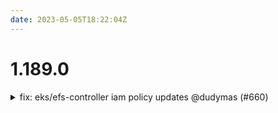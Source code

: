 ```yaml
---
date: 2023-05-05T18:22:04Z
---
```


# 1.189.0

<details>
  <summary>fix: eks/efs-controller iam policy updates @dudymas (#660)</summary>

### what
* Update the iam policy for eks/efs-controller

### why
* Older permissions will not work with new versions of the controller

### references
* [official iam policy
sample](https://github.com/kubernetes-sigs/aws-efs-csi-driver/blob/master/docs/iam-policy-example.json)



</details>